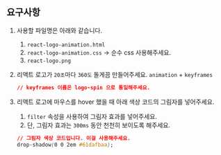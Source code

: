 ## 요구사항

1. 사용할 파일명은 아래와 같습니다.
    1. `react-logo-animation.html`
    2. `react-logo-animation.css` → 순수 css 사용해주세요.
    3. `react-logo.png`
2. 리액트 로고가 `20초`마다 `360도` 돌게끔 만들어주세요. `animation` + `keyframes`
    
    ```css
    // keyframes 이름은 logo-spin 으로 통일해주세요.
    ```
    
3. 리액트 로고에 마우스를 hover 했을 때 아래 색상 코드의 그림자를 넣어주세요.
    1. `filter` 속성을 사용하여 그림자 효과를 넣어주세요. 
    2. 단, 그림자 효과는 `300ms` 동안 천천히 보이도록 해주세요.
    
    ```css
    // 그림자 색상 코드입니다. 이걸 사용해주세요.
    drop-shadow(0 0 2em #61dafbaa);
    ```